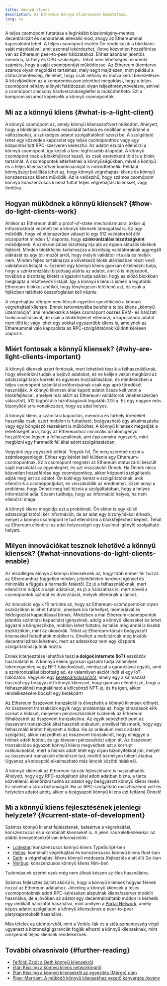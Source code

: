 ```yaml
---
title: Könnyű kliens
description: Az Ethereum könnyű klienseinek bemutatása.
lang: hu
---
```


A teljes csomópont futtatása a leginkább bizalomigény-mentes, decentralizált és cenzúrának ellenálló mód, ahogy az Ethereummal kapcsolódni lehet. A teljes csomópont esetén Ön rendelkezik a blokklánc saját másolatával, amit azonnal lekérdezhet, illetve közvetlen hozzáférése van az Ethereum peer-to-peer hálózatához. Ehhez azonban jelentős memória, tárhely és CPU szükséges. Tehát nem lehetséges mindenki számára, hogy a saját csomópontját működtesse. Az Ethereum ütemterve számos olyan megoldást tartalmaz, mely segít majd ezen, mint például a státuszmentesség, de lehet, hogy csak néhány év múlva kerül bevezetésre. A közeljövőben az a kompromisszum jelenthet megoldást, hogy a teljes csomópont néhány előnyét feláldozzuk olyan teljesítménynövelésre, amivel a csomópont alacsony hardverszükséglettel is működtethető. Ezt a kompromisszumot képviselik a könnyű csomópontok.

## Mi az a könnyű kliens {#what-is-a-light-client}

A könnyű csomópont az, amely könnyű kliensszoftvert működtet. Ahelyett, hogy a blokklánc adatának másolatát tartaná és önállóan ellenőrizné a változásokat, a szükséges adatot szolgáltatóktól szerzi be. A szolgáltató lehet egy közvetlen kapcsolat egy teljes csomóponthoz vagy egy központosított RPC-szerveren keresztül. Az adatot ezután ellenőrzi a könnyű csomópont, így kezeli a lánc legfrissebb állapotát. A könnyű csomópont csak a blokkfejlécet kezeli, és csak esetenként tölti le a blokk tartalmát. A csomópontok eltérhetnek a könnyűségükben, mivel a könnyű és a teljes kliensszoftver kombinációját is működtethetik. Például könnyűségi beállítás lehet az, hogy könnyű végrehajtási kliens és könnyű konszenzusos kliens működik. Az is valószínű, hogy számos csomópont könnyű konszenzusos klienst futtat teljes végrehajtási klienssel, vagy fordítva.

## Hogyan működnek a könnyű kliensek? {#how-do-light-clients-work}

Amikor az Ethereum átállt a proof-of-stake mechanizmusra, akkor új infrastruktúrát vezetett be a könnyű kliensek támogatására. Ez úgy működik, hogy véletlenszerűen választ ki egy 512 validátorból álló alcsoportot minden 1,1 naponta, hogy **szinkronizálási bizottságként** működjenek. A szinkronizálási bizottság írja alá az éppen aktuális blokkok fejlécét. Minden blokkfejléc tartalmazza a bizottság validátorainak aggregált aláírását és egy bit-mezőt arról, hogy melyik validátor írta alá és melyik nem. Minden fejléc tartalmazza a következő blokk aláírásában részt vevő validátorok listáját is. Eszerint egy könnyű kliens gyorsan értelmezni tudja, hogy a szinkronizálási bizottság aláírta az adatot, amit ő is megkapott, továbbá a bizottság kilétét is igazolni tudja azáltal, hogy az előző blokkban megkapta a résztvevők listáját. Így a könnyű kliens is ismeri a legutóbbi Ethereum-blokkot anélkül, hogy ténylegesen letöltené azt, és csak a fejlécben található összefoglalást kell néznie.

A végrehajtási rétegen nem létezik egyetlen specifikáció a könnyű végrehajtási kliensre. Ennek tartományába belefér a teljes kliens „könnyű üzemmódja”, ami rendelkezik a teljes csomópont összes EVM- és hálózati funkcionalitásával, de csak a blokkfejlécet ellenőrzi, a kapcsolódó adatot nem tölti le; vagy lehet egy sokkal egyszerűbb kliens is, amelynek az Ethereummal való kapcsolata az RPC-szolgáltatónak küldött kérésen alapszik.

## Miért fontosak a könnyű kliensek? {#why-are-light-clients-important}

A könnyű kliensek azért fontosak, mert lehetővé teszik a felhasználóknak, hogy ellenőrizni tudják a bejövő adatokat, és ne kelljen vakon megbízni az adatszolgáltatók korrekt és egyenes hozzáállásában, és mindeközben a teljes csomópont számítási erőforrásának csak egy apró töredékét használják. A könnyű kliensek által kapott adatot össze kell vetni a blokkfejléccel, amelyet már aláírt az Ethereum-validátorok véletlenszerűen választott, 512 tagból álló bizottságának legalább 2/3-a. Ez egy nagyon erős bizonyíték arra vonatkozóan, hogy az adat helyes.

A könnyű kliens a számítási kapacitás, memória és tárhely töredékét használja csak, ezért mobilon is futtatható, beágyazható egy alkalmazásba vagy egy böngésző részeként is működhet. A könnyű kliensek megadják a lehetőséget arra, hogy az Ethereumhoz minimális bizalomigényű hozzáférése legyen a felhasználónak, ami épp annyira egyszerű, mint megbízni egy harmadik fél által adott szolgáltatásban.

Vegyünk egy egyszerű példát. Tegyük fel, Ön meg szeretné nézni a számlaegyenlegét. Ehhez egy kérést kell küldenie egy Ethereum-csomópontnak. Ez a csomópont megnézi az Ethereum státuszáról készült saját másolatát az egyenlegért, és azt visszaküldi Önnek. Ha Önnek nincs közvetlen hozzáférése egy csomóponthoz, akkor központi szolgáltatók adják meg ezt az adatot. Ön küld egy kérést e szolgáltatóknak, akik ellenőrzik a csomópontjukat, és visszaküldik az eredményt. Ezzel annyi a probléma, hogy Önnek meg kell bíznia a szolgáltatóban, hogy a helyes információt adja. Sosem tudhatja, hogy az információ helyes, ha nem ellenőrzi maga.

A könnyű kliens megoldja ezt a problémát. Ön ekkor is egy külső adatszolgáltatótól kér információt, de az adat egy bizonyítékkal érkezik, melyet a könnyű csomópont le tud ellenőrizni a blokkfejléchez képest. Tehát az Ethereum ellenőrzi az adat helyességét egy bizalmat igénylő szolgáltató helyett.

## Milyen innovációkat tesznek lehetővé a könnyű kliensek? {#what-innovations-do-light-clients-enable}

Az elsődleges előnye a könnyű klienseknek az, hogy több ember fér hozzá az Ethereumhoz független módon, jelentéktelen hardvert igényel és minimális a függés a harmadik felektől. Ez jó a felhasználóknak, mert ellenőrizni tudják a saját adataikat, és jó a hálózatnak is, mert növeli a csomópontok számát és diverzitását, melyek ellenőrzik a láncot.

Az innováció egyik fő területe az, hogy az Ethereum-csomópontokat olyan eszközökön is lehet futtatni, amelyek kis tárhellyel, memóriával és feldolgozási kapacitással bírnak. Miközben a mai Ethereum-csomópontok jelentős számítási kapacitást igényelnek, addig a könnyű klienseket be lehet ágyazni a böngészőkbe, mobilon lehet futtatni, és talán még annál is kisebb eszközökön, mint az okosórák. Tehát az Ethereum-tárcák beágyazott kliensekkel futtathatók mobilon is. Emellett a mobiltárcák még inkább decentralizáltak lehetnek, mert az adatokhoz nem egy központi szolgáltatónál jutnak hozzá.

Ennek kiterjesztése lehetővé teszi **a dolgok internete (IoT)** eszközök használatát is. A könnyű kliens gyorsan igazolni tudja valamilyen tokenegyenleg vagy NFT tulajdonlását, mindazzal a garanciával együtt, amit a szinkronizálási bizottság ad, és valamilyen akciót indít el egy IoT-hálózaton. Vegyünk egy [kerékpárkölcsönzőt](https://youtu.be/ZHNrAXf3RDE?t=929), amely egy alkalmazást használ egy beágyazott könnyű klienssel, hogy gyorsan ellenőrizze, hogy a felhasználónál megtalálható a kölcsönző NFT-je, és ha igen, akkor rendelkezésére bocsát egy kerékpárt!

Az Ethereum összevont tranzakciói is élvezhetik a könnyű kliensek előnyét. Az összevont tranzakciók egyik nagy problémája az, hogy támadások érik azokat a hidakat, melyeken pénzeszközöket küldenek az Ethereum főhálózatról az összevont tranzakcióra. Az egyik sebezhető pont az összevont tranzakciók által használt orákulum, amellyel felismerik, hogy egy felhasználó letétet helyezett a hídba. Ha az orákulum rossz adatot szolgáltat, akkor rászedheti az összevont tranzakciót, hogy elhiggye a hídnak adott letétet, és így tévesen pénzeszközt adjon át. Az összevont tranzakcióba ágyazott könnyű kliens megvédheti azt a korrupt orákulumoktól, mert a hídnak adott letét egy olyan bizonyítékkal jön, melyet az összevont tranzakció ellenőrizni tud, mielőtt bármilyen tokent átadna. Ugyanez a koncepció alkalmazható más láncok közötti hidaknál.

A könnyű kliensek az Ethereum-tárcák fejlesztésére is használhatók. Ahelyett, hogy egy RPC-szolgáltató által adott adatban bízna, a tárca közvetlenül ellenőrizni tudná az adatot egy beágyazott könnyű kliens révén. Ez növelné a tárca biztonságát. Ha az RPC-szolgáltató rosszhiszemű volt és helytelen adatot adott, akkor a beágyazott könnyű kliens ezt feltárná Önnek!

## Mi a könnyű kliens fejlesztésének jelenlegi helyzete? {#current-state-of-development}

Számos könnyű klienst fejlesztenek, beleértve a végrehajtási, konszenzusos és a kombinált klienseket is. A jelen írás keletkezésekor az alábbi bevezetésekről van információnk:

- [Lodestar](https://github.com/ChainSafe/lodestar/tree/unstable/packages/light-client): konszenzusos könnyű kliens TypeScript-ben
- [Helios](https://github.com/a16z/helios): kombinált végrehajtási és konszenzusos könnyű kliens Rust-ban
- [Geth](https://github.com/ethereum/go-ethereum/tree/master/beacon/light): a végrehajtási kliens könnyű módozata (fejlesztés alatt áll) Go-ban
- [Nimbus](https://nimbus.guide/el-light-client.html): konszenzusos könnyű kliens Nim-ben

Tudomásunk szerint ezek még nem állnak készen az éles használatra.

Számos fejlesztés zajlott akörül is, hogy a könnyű kliensek hogyan férnek hozzá az Ethereum adataihoz. Jelenleg a könnyű kliensek a teljes csomópontoknak adott RPC-kéréseken alapulnak kliens/szerver modellt használva, de a jövőben az adatot egy decentralizáltabb módon is kérhetik egy dedikált hálózatot használva, mint amilyen a [Portal Network](https://www.ethportal.net/), amely képes adatot szolgáltatni a könnyű klienseknek a peer-to-peer pletykaprotokollt használva.

Más tételek az [ütemtervből](/roadmap/), mint a [Verkle-fák](/roadmap/verkle-trees/) és a [státuszmentesség](/roadmap/statelessness/) végül ugyanazt a biztonsági garanciát fogják elhozni a könnyű klienseknek, mint amilyennel teljes kliensek rendelkeznek.

## További olvasnivaló {#further-reading}

- [Felföldi Zsolt a Geth könnyű kliensekről](https://www.youtube.com/watch?v=EPZeFXau-RE)
- [Etan Kissling a könnyű kliens networkingről](https://www.youtube.com/watch?v=85MeiMA4dD8)
- [Etan Kissling a könnyű kliensekről az egyesítés (Merge) után](https://www.youtube.com/watch?v=ZHNrAXf3RDE)
- [Piper Merriam: A működő könnyű kliensekhez vezető kanyargós ösvény](https://snakecharmers.ethereum.org/the-winding-road-to-functional-light-clients/)
